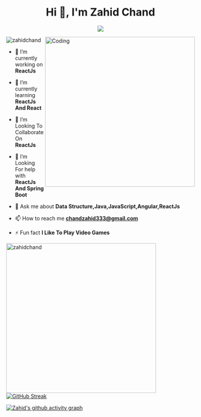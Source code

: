 <h1 align="center">Hi 👋, I'm Zahid Chand</h1>

<p align="center">
   <a href="https://github.com/DenverCoder1/readme-typing-svg"><img src="https://readme-typing-svg.herokuapp.com/?lines=ReactJs+And+Spring+Boot+Developer;1%2B%20years%20of%20Work%20experience;Always%20ready%20to%20learn%20new%20technology&center=true&width=500&height=45"></a>
</p>

<img align="right" alt="Coding" width="400" src="https://cdn.dribbble.com/users/1162077/screenshots/3848914/programmer.gif">

<p align="left"> <img src="https://komarev.com/ghpvc/?username=zahidchand&label=Profile%20views&color=0e75b6&style=flat" alt="zahidchand" /> </p>


- 🔭 I’m currently working on **ReactJs**

- 🌱 I’m currently learning **ReactJs And React**

- 👯 I’m Looking To Collaborate On **ReactJs**

- 🤔 I’m Looking For help with **ReactJs And Spring Boot**

- 💬 Ask me about **Data Structure,Java,JavaScript,Angular,ReactJs**

- 📫 How to reach me **chandzahid333@gmail.com**

- ⚡ Fun fact **I Like To Play Video Games** 

<p align="left"> <img align="left" src="https://github-readme-stats.vercel.app/api?username=zahidchand&show_icons=true&locale=en&theme=blue-green" alt="zahidchand" width="400" /></p> 

   [![GitHub Streak](https://github-readme-streak-stats.herokuapp.com/?user=zahidchand&theme=dark)](https://git.io/streak-stats)
   
   [![Zahid's github activity graph](https://activity-graph.herokuapp.com/graph?username=zahidchand&theme=react-dark)](https://github.com/zahidchand/github-readme-activity-graph)
